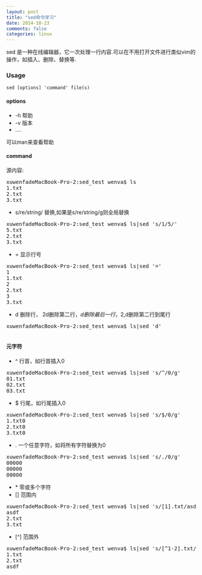 ```yaml
---
layout: post
title: "sed命令学习"
date: 2014-10-23
comments: false
categories: linux
---
```

sed 是一种在线编辑器，它一次处理一行内容.可以在不用打开文件进行类似vim的操作，如插入、删除、替换等.

### Usage
	sed [options] 'command' file(s) 
	
#### options
* -h 帮助
* -v 版本
* ....

可以man来查看帮助

#### command
源内容:
<pre>
xuwenfadeMacBook-Pro-2:sed_test wenva$ ls
1.txt
2.txt
3.txt
</pre>

* s/re/string/ 替换,如果是s/re/string/g则全局替换
<pre>
xuwenfadeMacBook-Pro-2:sed_test wenva$ ls|sed 's/1/5/'
5.txt
2.txt
3.txt
</pre>
* = 显示行号
<pre>
xuwenfadeMacBook-Pro-2:sed_test wenva$ ls|sed '='
1
1.txt
2
2.txt
3
3.txt
</pre>
* d 删除行， 2d删除第二行，$d删除最后一行，2,$d删除第二行到尾行
<pre>
xuwenfadeMacBook-Pro-2:sed_test wenva$ ls|sed 'd'

</pre>

#### 元字符
* ^ 行首，如行首插入0
<pre>
xuwenfadeMacBook-Pro-2:sed_test wenva$ ls|sed 's/^/0/g'
01.txt
02.txt
03.txt
</pre>
* $ 行尾，如行尾插入0
<pre>
xuwenfadeMacBook-Pro-2:sed_test wenva$ ls|sed 's/$/0/g'
1.txt0
2.txt0
3.txt0
</pre>
* . 一个任意字符，如将所有字符替换为0
<pre>
xuwenfadeMacBook-Pro-2:sed_test wenva$ ls|sed 's/./0/g'
00000
00000
00000
</pre>
* \* 零或多个字符 
* [] 范围内
<pre>
xuwenfadeMacBook-Pro-2:sed_test wenva$ ls|sed 's/[1].txt/asdf/g'
asdf
2.txt
3.txt
</pre>
* [^] 范围外
<pre>
xuwenfadeMacBook-Pro-2:sed_test wenva$ ls|sed 's/[^1-2].txt/asdf/g'
1.txt
2.txt
asdf
</pre>
